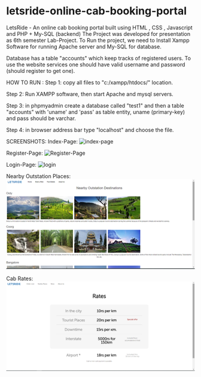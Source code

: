 # letsride-online-cab-booking-portal
LetsRide - An online cab booking portal built using HTML , CSS , Javascript and PHP + My-SQL (backend)
The Project was developed for presentation as 6th semester Lab-Project. 
To Run the project, we need to Install Xampp Software for running Apache server and My-SQL for database.

Database has a table "accounts" which keep tracks of registered users.
To use the website services one should have valid username and password (should register to get one).

HOW TO RUN :
Step 1: copy all files to "c:/xampp/htdocs/" location.

Step 2: Run XAMPP software, then start Apache and mysql servers.

Step 3: in phpmyadmin create a database called "test1" and then a table "accounts" with 'uname' and 'pass' as table entity, uname (primary-key) and pass should be varchar.

Step 4: in browser address bar type "localhost" and choose the file.


SCREENSHOTS:
Index-Page:
![index-page](https://github.com/avinashav/letsride-online-cab-booking-portal/blob/master/screenshot/index%20page.png)

Register-Page:
![Register-Page](https://github.com/avinashav/letsride-online-cab-booking-portal/blob/master/screenshot/Signup-page.png)


Login-Page:
![login](https://github.com/avinashav/letsride-online-cab-booking-portal/blob/master/screenshot/Signup-page.png)

Nearby Outstation Places:
![Outstation-Places](https://github.com/avinashav/letsride-online-cab-booking-portal/blob/master/screenshot/places1.png)

Cab Rates:
![rates](https://github.com/avinashav/letsride-online-cab-booking-portal/blob/master/screenshot/cab-rates-page.png)

